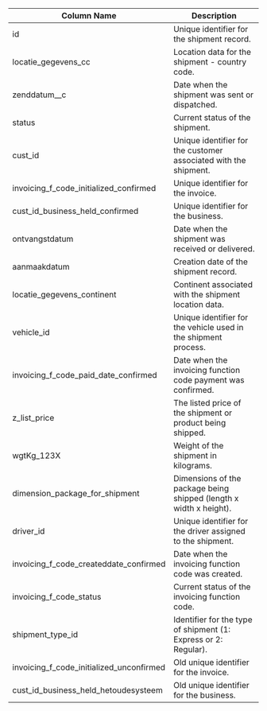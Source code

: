 | Column Name                                        | Description                                                                 |
|----------------------------------------------------|-----------------------------------------------------------------------------|
| id                                                 | Unique identifier for the shipment record.                                  |
| locatie_gegevens_cc                                | Location data for the shipment - country code.|
| zenddatum__c                                       | Date when the shipment was sent or dispatched.                              |
| status                                             | Current status of the shipment.      |
| cust_id                                            | Unique identifier for the customer associated with the shipment.            |
| invoicing_f_code_initialized_confirmed             | Unique identifier for the invoice.|
| cust_id_business_held_confirmed                    | Unique identifier for the business.  |
| ontvangstdatum                                     | Date when the shipment was received or delivered.                          |
| aanmaakdatum                                       | Creation date of the shipment record.                                      |
| locatie_gegevens_continent                         | Continent associated with the shipment location data.                       |
| vehicle_id                                         | Unique identifier for the vehicle used in the shipment process.             |
| invoicing_f_code_paid_date_confirmed               | Date when the invoicing function code payment was confirmed.                |
| z_list_price                                       | The listed price of the shipment or product being shipped.                  |
| wgtKg_123X                                         | Weight of the shipment in kilograms.                                        |
| dimension_package_for_shipment                     | Dimensions of the package being shipped (length x width x height).     |
| driver_id                                          | Unique identifier for the driver assigned to the shipment.                  |
| invoicing_f_code_createddate_confirmed             | Date when the invoicing function code was created.            |
| invoicing_f_code_status                            | Current status of the invoicing function code.|
| shipment_type_id                                   | Identifier for the type of shipment (1: Express or 2: Regular).    |
| invoicing_f_code_initialized_unconfirmed           | Old unique identifier for the invoice.   |
| cust_id_business_held_hetoudesysteem               | Old unique identifier for the business.|
